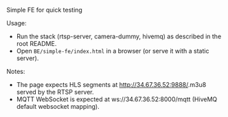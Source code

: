 Simple FE for quick testing

Usage:
- Run the stack (rtsp-server, camera-dummy, hivemq) as described in the root README.
- Open `BE/simple-fe/index.html` in a browser (or serve it with a static server).

Notes:
- The page expects HLS segments at http://34.67.36.52:9888/<cam>.m3u8 served by the RTSP server.
- MQTT WebSocket is expected at ws://34.67.36.52:8000/mqtt (HiveMQ default websocket mapping).
